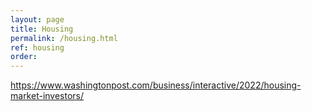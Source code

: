 ```yaml
---
layout: page
title: Housing
permalink: /housing.html
ref: housing
order: 
---
```


https://www.washingtonpost.com/business/interactive/2022/housing-market-investors/
